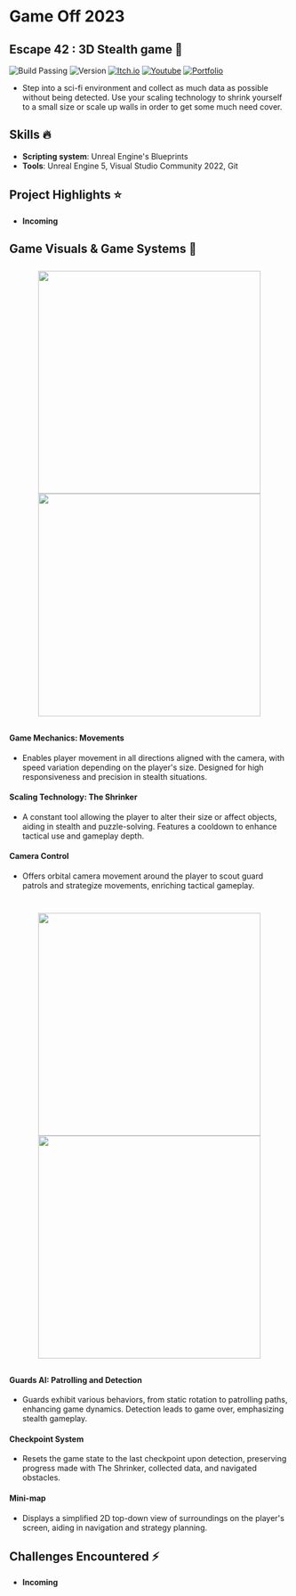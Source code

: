 # Game Off 2023

## Escape 42 : 3D Stealth game 🚀
![Build Passing](https://img.shields.io/badge/build-passing-brightgreen)
![Version](https://img.shields.io/badge/version-1.0.0-blue)
[![Itch.io](https://img.shields.io/badge/download-itch.io-%23e3326d)](https://itaruf.itch.io/escape-42)
[![Youtube](https://img.shields.io/badge/demo-youtube-%23db1818)](https://www.youtube.com/watch?v=Dg0uxkAEra8)
[![Portfolio](https://img.shields.io/badge/details-personal%20website-%235203fc)](https://itaruf.github.io/projects.html)

- Step into a sci-fi environment and collect as much data as possible without being detected. Use your scaling technology to shrink yourself to a small size or scale up walls in order to get some much need cover.

## Skills :fire:
- **Scripting system**: Unreal Engine's Blueprints
- **Tools**: Unreal Engine 5, Visual Studio Community 2022, Git

## Project Highlights ⭐ 
- **Incoming**

## Game Visuals & Game Systems 🎲 
<div style="display: flex; flex-wrap: wrap; justify-content: center; align-items: center;">
  <div style="margin: 10px; text-align: center;">
    <img src="https://media.giphy.com/media/v1.Y2lkPTc5MGI3NjExODUydTE5b2U1NXcyNm9vYTJpNG51Z3VmbTloc29mNWU1eDlpZ2tmNCZlcD12MV9pbnRlcm5hbF9naWZfYnlfaWQmY3Q9Zw/zi1g4INkmurc69CpWP/giphy-downsized-large.gif" style="display: block; margin: auto;" width="400" />
    <img src="https://media.giphy.com/media/v1.Y2lkPTc5MGI3NjExZjV2Y3BodG5zaXdjcWZiejExZDM1MnUwbGlrdzRlcWF6NWp2OThsZSZlcD12MV9pbnRlcm5hbF9naWZfYnlfaWQmY3Q9Zw/cHeLEEZk2N1wcyxCYm/giphy-downsized-large.gif" style="display: block; margin: auto;" width="400" />
  </div>
</div>
<h4>Game Mechanics: Movements</h4>
<ul>
  <li>
    Enables player movement in all directions aligned with the camera, with speed variation depending on the player's size. Designed for high responsiveness and precision in stealth situations.
  </li>
</ul>
<h4>Scaling Technology: The Shrinker</h4>
<ul>
  <li>
    A constant tool allowing the player to alter their size or affect objects, aiding in stealth and puzzle-solving. Features a cooldown to enhance tactical use and gameplay depth.
  </li>
</ul>
<h4>Camera Control</h4>
<ul>
  <li>
    Offers orbital camera movement around the player to scout guard patrols and strategize movements, enriching tactical gameplay.
  </li>
</ul>
<br>
<div style="display: flex; flex-wrap: wrap; justify-content: center; align-items: center;">
  <div style="margin: 10px; text-align: center;">
    <img src="https://media.giphy.com/media/v1.Y2lkPTc5MGI3NjExZjV2Y3BodG5zaXdjcWZiejExZDM1MnUwbGlrdzRlcWF6NWp2OThsZSZlcD12MV9pbnRlcm5hbF9naWZfYnlfaWQmY3Q9Zw/cHeLEEZk2N1wcyxCYm/giphy-downsized-large.gif" style="display: block; margin: auto;" width="400" />
    <img src="https://media.giphy.com/media/v1.Y2lkPTc5MGI3NjExMzNsdHJ2Z2VkZ2Z4anZ4MWVyYzB5c2lqbGh0YXV3MDRkYWJ5Z3J0aiZlcD12MV9pbnRlcm5hbF9naWZfYnlfaWQmY3Q9Zw/DIy8ynTXIQH9yxwWHx/giphy-downsized-large.gif" style="display: block; margin: auto;" width="400" />
  </div>
</div>
<h4>Guards AI: Patrolling and Detection</h4>
<ul>
  <li>
    Guards exhibit various behaviors, from static rotation to patrolling paths, enhancing game dynamics. Detection leads to game over, emphasizing stealth gameplay.
  </li>
</ul>
<h4>Checkpoint System</h4>
<ul>
  <li>
    Resets the game state to the last checkpoint upon detection, preserving progress made with The Shrinker, collected data, and navigated obstacles.
  </li>
</ul>
<h4>Mini-map</h4>
<ul>
  <li>
    Displays a simplified 2D top-down view of surroundings on the player's screen, aiding in navigation and strategy planning.
  </li>
</ul>

## Challenges Encountered ⚡
- **Incoming**
